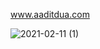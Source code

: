 www.aaditdua.com

![2021-02-11 (1)](https://user-images.githubusercontent.com/67758484/107625791-dc26a300-6c82-11eb-9138-ac5841019e60.png)
